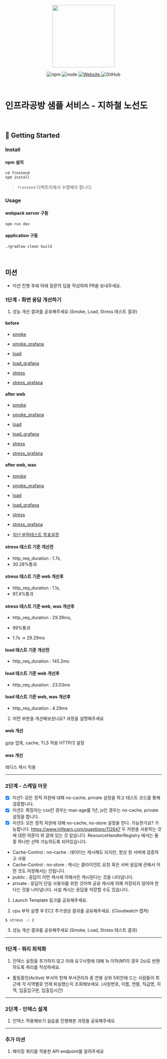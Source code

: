 <p align="center">
    <img width="200px;" src="https://raw.githubusercontent.com/woowacourse/atdd-subway-admin-frontend/master/images/main_logo.png"/>
</p>
<p align="center">
  <img alt="npm" src="https://img.shields.io/badge/npm-%3E%3D%205.5.0-blue">
  <img alt="node" src="https://img.shields.io/badge/node-%3E%3D%209.3.0-blue">
  <a href="https://edu.nextstep.camp/c/R89PYi5H" alt="nextstep atdd">
    <img alt="Website" src="https://img.shields.io/website?url=https%3A%2F%2Fedu.nextstep.camp%2Fc%2FR89PYi5H">
  </a>
  <img alt="GitHub" src="https://img.shields.io/github/license/next-step/atdd-subway-service">
</p>

<br>

# 인프라공방 샘플 서비스 - 지하철 노선도

<br>

## 🚀 Getting Started

### Install
#### npm 설치
```
cd frontend
npm install
```
> `frontend` 디렉토리에서 수행해야 합니다.

### Usage
#### webpack server 구동
```
npm run dev
```
#### application 구동
```
./gradlew clean build
```
<br>

## 미션

* 미션 진행 후에 아래 질문의 답을 작성하여 PR을 보내주세요.


### 1단계 - 화면 응답 개선하기
1. 성능 개선 결과를 공유해주세요 (Smoke, Load, Stress 테스트 결과)
#### before
- [smoke](https://github.com/kwonyongil/infra-subway-performance/blob/step1/docs/before/smoke/before_smoke_result.png)
- [smoke_grafana](https://github.com/kwonyongil/infra-subway-performance/blob/step1/docs/before/smoke/before_smoke_grafana.png)

- [load](https://github.com/kwonyongil/infra-subway-performance/blob/step1/docs/before/load/before_load_result.png)
- [load_grafana](https://github.com/kwonyongil/infra-subway-performance/blob/step1/docs/before/load/before_load_grafana.png)


- [stress](https://github.com/kwonyongil/infra-subway-performance/blob/step1/docs/before/stress/before_stress_result.png)
- [stress_grafana](https://github.com/kwonyongil/infra-subway-performance/blob/step1/docs/before/stress/before_stress_grafana.png)

#### after web
- [smoke](https://github.com/kwonyongil/infra-subway-performance/blob/step1/docs/after/smoke/after_smoke_result.png)
- [smoke_grafana](https://github.com/kwonyongil/infra-subway-performance/blob/step1/docs/after/smoke/after_smoke_grafana.png)

- [load](https://github.com/kwonyongil/infra-subway-performance/blob/step1/docs/after/load/after_smoke_result.png)
- [load_grafana](https://github.com/kwonyongil/infra-subway-performance/blob/step1/docs/after/load/after_smoke_grafana.png)

- [stress](https://github.com/kwonyongil/infra-subway-performance/blob/step1/docs/after/stress/after_stress_result.png)
- [stress_grafana](https://github.com/kwonyongil/infra-subway-performance/blob/step1/docs/after/stress/after_stress_grafana.png)

#### after web, was
- [smoke](https://github.com/kwonyongil/infra-subway-performance/blob/step1/docs/after/smoke/after2_smoke_result.png)
- [smoke_grafana](https://github.com/kwonyongil/infra-subway-performance/blob/step1/docs/after/smoke/after2_smoke_grafana.png)

- [load](https://github.com/kwonyongil/infra-subway-performance/blob/step1/docs/after/load/after2_smoke_result.png)
- [load_grafana](https://github.com/kwonyongil/infra-subway-performance/blob/step1/docs/after/load/after2_smoke_grafana.png)

- [stress](https://github.com/kwonyongil/infra-subway-performance/blob/step1/docs/after/stress/after2_stress_result.png)
- [stress_grafana](https://github.com/kwonyongil/infra-subway-performance/blob/step1/docs/after/stress/after2_stress_grafana.png)


- [지난 부하테스트 목표설정](https://github.com/kwonyongil/infra-subway-monitoring/blob/step2/README.md)

#### stress 테스트 기준 개선전 
- http_req_duration : 1.7s, 
- 30.28%통과
#### stress 테스트 기준 web 개선후
- http_req_duration : 1.1s,
- 97,4%통과
#### stress 테스트 기준 web, was 개선후
- http_req_duration : 29.39ms,
- 99%통과

- 1.7s -> 29.29ms


#### load 테스트 기준 개선전
- http_req_duration : 145.2ms
#### load 테스트 기준 web 개선후
- http_req_duration : 23.03ms
#### load 테스트 기준 web, was 개선후
- http_req_duration : 4.29ms



2. 어떤 부분을 개선해보셨나요? 과정을 설명해주세요
#### web 개선
gzip 압축,
cache, 
TLS 적용
HTTP/2 설정

#### was 개선
레디스 캐시 적용

---

### 2단계 - 스케일 아웃

- [x] 미션1: 모든 정적 자원에 대해 no-cache, private 설정을 하고 테스트 코드를 통해 검증합니다.
- [x]  미션2: 확장자는 css인 경우는 max-age를 1년, js인 경우는 no-cache, private 설정을 합니다.
- [x]  미션3: 모든 정적 자원에 대해 no-cache, no-store 설정을 한다. 가능한가요?
가능합니다. https://www.inflearn.com/questions/112647
두 자원을 사용하는 것에 대한 의문이 위 글에 있는 것 같습니다.
  ResourceHandlerRegistry 에서는 둘 중 하나만 선택 가능하도록 되어있습니다.

- Cache-Control : no-cache : 데이터는 캐시해도 되지만, 항상 원 서버에 검증하고 사용
- Cache-Control : no-store : 캐시는 클라이언트 요청 혹은 서버 응답에 관해서 어떤 것도 저장해서는 안됩니다.
- public : 응답이 어떤 캐시에 의해서든 캐시된다는 것을 나타냅니다.
- private : 응답이 단일 사용자를 위한 것이며 공유 캐시에 의해 저장되지 않아야 한다는 것을 나타냅니다. 사설 캐시는 응답을 저장할 수도 있습니다.
1. Launch Template 링크를 공유해주세요.

2. cpu 부하 실행 후 EC2 추가생성 결과를 공유해주세요. (Cloudwatch 캡쳐)

```sh
$ stress -c 2
```

3. 성능 개선 결과를 공유해주세요 (Smoke, Load, Stress 테스트 결과)

---

### 1단계 - 쿼리 최적화

1. 인덱스 설정을 추가하지 않고 아래 요구사항에 대해 1s 이하(M1의 경우 2s)로 반환하도록 쿼리를 작성하세요.

- 활동중인(Active) 부서의 현재 부서관리자 중 연봉 상위 5위안에 드는 사람들이 최근에 각 지역별로 언제 퇴실했는지 조회해보세요. (사원번호, 이름, 연봉, 직급명, 지역, 입출입구분, 입출입시간)

---

### 2단계 - 인덱스 설계

1. 인덱스 적용해보기 실습을 진행해본 과정을 공유해주세요

---

### 추가 미션

1. 페이징 쿼리를 적용한 API endpoint를 알려주세요
